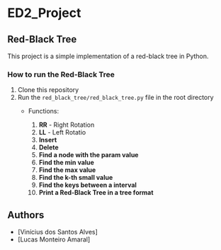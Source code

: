 # ED2_Project

## Red-Black Tree

This project is a simple implementation of a red-black tree in Python.

### How to run the Red-Black Tree

1. Clone this repository
2. Run the `red_black_tree/red_black_tree.py` file in the root directory
    * Functions: 
        
        1. **RR** - Right Rotation
        2. **LL** - Left Rotatio
        3. **Insert**
        4. **Delete**
        5. **Find a node with the param value**
        6. **Find the min value**
        7. **Find the max value**
        8. **Find the k-th small value**
        9. **Find the keys between a interval**
        10. **Print a Red-Black Tree in a tree format**


## Authors

- [Vinícius dos Santos Alves]
- [Lucas Monteiro Amaral]
